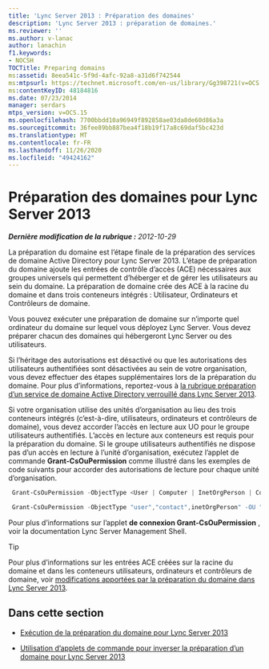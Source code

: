 ```yaml
---
title: 'Lync Server 2013 : Préparation des domaines'
description: 'Lync Server 2013 : préparation de domaines.'
ms.reviewer: ''
ms.author: v-lanac
author: lanachin
f1.keywords:
- NOCSH
TOCTitle: Preparing domains
ms:assetid: 8eea541c-5f9d-4afc-92a8-a31d6f742544
ms:mtpsurl: https://technet.microsoft.com/en-us/library/Gg398721(v=OCS.15)
ms:contentKeyID: 48184816
ms.date: 07/23/2014
manager: serdars
mtps_version: v=OCS.15
ms.openlocfilehash: 7700bbdd10a96949f892858ae03da8de60d86a3a
ms.sourcegitcommit: 36fee89bb887bea4f18b19f17a8c69daf5bc423d
ms.translationtype: MT
ms.contentlocale: fr-FR
ms.lasthandoff: 11/26/2020
ms.locfileid: "49424162"
---
```

# <a name="preparing-domains-for-lync-server-2013"></a>Préparation des domaines pour Lync Server 2013

<div data-xmlns="http://www.w3.org/1999/xhtml">

<div class="topic" data-xmlns="http://www.w3.org/1999/xhtml" data-msxsl="urn:schemas-microsoft-com:xslt" data-cs="https://msdn.microsoft.com/">

<div data-asp="https://msdn2.microsoft.com/asp">



</div>

<div id="mainSection">

<div id="mainBody">

<span> </span>

_**Dernière modification de la rubrique :** 2012-10-29_

La préparation du domaine est l’étape finale de la préparation des services de domaine Active Directory pour Lync Server 2013. L’étape de préparation du domaine ajoute les entrées de contrôle d’accès (ACE) nécessaires aux groupes universels qui permettent d’héberger et de gérer les utilisateurs au sein du domaine. La préparation de domaine crée des ACE à la racine du domaine et dans trois conteneurs intégrés : Utilisateur, Ordinateurs et Contrôleurs de domaine.

Vous pouvez exécuter une préparation de domaine sur n’importe quel ordinateur du domaine sur lequel vous déployez Lync Server. Vous devez préparer chacun des domaines qui hébergeront Lync Server ou des utilisateurs.

Si l’héritage des autorisations est désactivé ou que les autorisations des utilisateurs authentifiées sont désactivées au sein de votre organisation, vous devez effectuer des étapes supplémentaires lors de la préparation du domaine. Pour plus d’informations, reportez-vous à [la rubrique préparation d’un service de domaine Active Directory verrouillé dans Lync Server 2013](lync-server-2013-preparing-a-locked-down-active-directory-domain-services.md).

Si votre organisation utilise des unités d’organisation au lieu des trois conteneurs intégrés (c’est-à-dire, utilisateurs, ordinateurs et contrôleurs de domaine), vous devez accorder l’accès en lecture aux UO pour le groupe utilisateurs authentifiés. L’accès en lecture aux conteneurs est requis pour la préparation du domaine. Si le groupe utilisateurs authentifiés ne dispose pas d’un accès en lecture à l’unité d’organisation, exécutez l’applet de commande **Grant-CsOuPermission** comme illustré dans les exemples de code suivants pour accorder des autorisations de lecture pour chaque unité d’organisation.

   ```PowerShell
    Grant-CsOuPermission -ObjectType <User | Computer | InetOrgPerson | Contact | AppContact | Device> -OU <DN of the OU > 
   ```

   ```PowerShell
    Grant-CsOuPermission -ObjectType "user","contact",inetOrgPerson" -OU "ou=Redmond,dc=contoso,dc=net"
   ```

Pour plus d’informations sur l’applet **de connexion Grant-CsOuPermission** , voir la documentation Lync Server Management Shell.

<div class="">


> [!TIP]  
> Pour plus d’informations sur les entrées ACE créées sur la racine du domaine et dans les conteneurs utilisateurs, ordinateurs et contrôleurs de domaine, voir <A href="lync-server-2013-changes-made-by-domain-preparation.md">modifications apportées par la préparation du domaine dans Lync Server 2013</A>.



</div>

<div>

## <a name="in-this-section"></a>Dans cette section

  - [Exécution de la préparation du domaine pour Lync Server 2013](lync-server-2013-running-domain-preparation.md)

  - [Utilisation d’applets de commande pour inverser la préparation d’un domaine pour Lync Server 2013](lync-server-2013-using-cmdlets-to-reverse-domain-preparation.md)

</div>

</div>

<span> </span>

</div>

</div>

</div>

